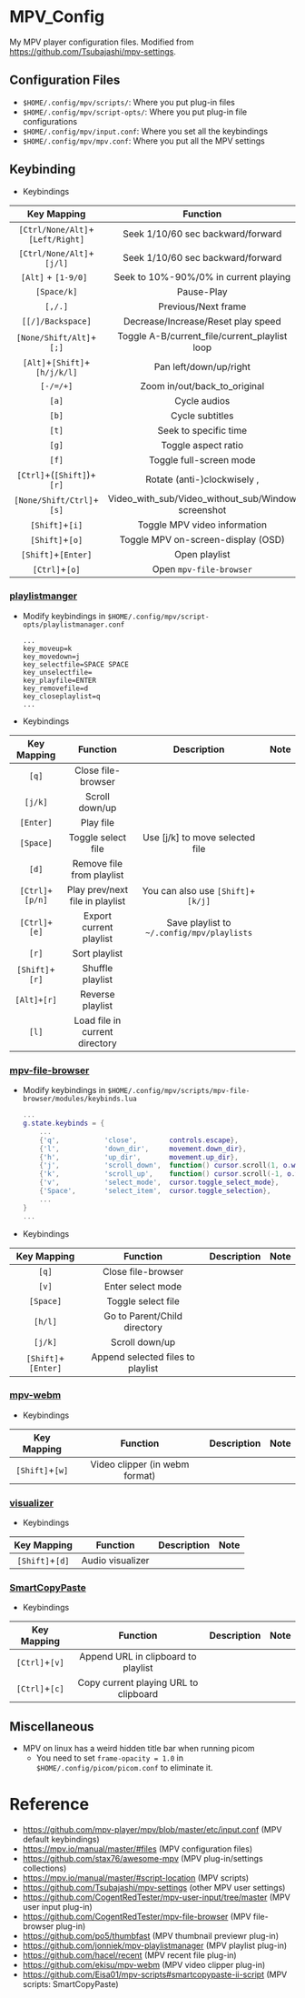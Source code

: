# MPV_Config
My MPV player configuration files.
Modified from https://github.com/Tsubajashi/mpv-settings.

## Configuration Files
- `$HOME/.config/mpv/scripts/`: Where you put plug-in files
- `$HOME/.config/mpv/script-opts/`: Where you put plug-in file configurations
- `$HOME/.config/mpv/input.conf`: Where you set all the keybindings
- `$HOME/.config/mpv/mpv.conf`: Where you put all the MPV settings

## Keybinding
- Keybindings

| Key Mapping                      | Function                                           | Description | Note |
| :------------------------------: | :------------------------------------------------: | :---------: | :--: |
| `[Ctrl/None/Alt]`+`[Left/Right]` | Seek 1/10/60 sec backward/forward                  |             |      |
| `[Ctrl/None/Alt]`+`[j/l]`        | Seek 1/10/60 sec backward/forward                  |             |      |
| `[Alt]` + `[1-9/0] `             | Seek to 10%-90%/0% in current playing              |             |      |
| `[Space/k]`                      | Pause-Play                                         |             |      |
| `[,/.]`                          | Previous/Next frame                                |             |      |
| `[[/]/Backspace]`                | Decrease/Increase/Reset play speed                 |             |      |
| `[None/Shift/Alt]`+`[;]`         | Toggle A-B/current_file/current_playlist loop      |             |      |
| `[Alt]`+`[Shift]`+`[h/j/k/l]`    | Pan left/down/up/right                             |             |      |
| `[-/=/+]`                        | Zoom in/out/back_to_original                       |             |      |
| `[a]`                            | Cycle audios                                       |             |      |
| `[b]`                            | Cycle subtitles                                    |             |      |
| `[t]`                            | Seek to specific time                              |             |      |
| `[g]`                            | Toggle aspect ratio                                |             |      |
| `[f]`                            | Toggle full-screen mode                            |             |      |
| `[Ctrl]`+(`[Shift]`)+`[r]`       | Rotate (anti-)clockwisely ,                        |             |      |
| `[None/Shift/Ctrl]`+`[s]`        | Video_with_sub/Video_without_sub/Window screenshot |             |      |
| `[Shift]`+`[i]`                  | Toggle MPV video information                       |             |      |
| `[Shift]`+`[o]`                  | Toggle MPV on-screen-display (OSD)                 |             |      |
| `[Shift]`+`[Enter]`              | Open playlist                                      |             |      |
| `[Ctrl]`+`[o]`                   | Open `mpv-file-browser`                            |             |      |

### [playlistmanger](https://github.com/jonniek/mpv-playlistmanager)
- Modify keybindings in `$HOME/.config/mpv/script-opts/playlistmanager.conf`
    ```
    ...
    key_moveup=k
    key_movedown=j
    key_selectfile=SPACE SPACE
    key_unselectfile=
    key_playfile=ENTER
    key_removefile=d
    key_closeplaylist=q
    ...
    ```
- Keybindings

| Key Mapping     | Function                        | Description                                | Note |
| :-------------: | :----------------------------:  | :----------------------------------------: | :--: |
| `[q]`           | Close file-browser              |                                            |      |
| `[j/k]`         | Scroll down/up                  |                                            |      |
| `[Enter]`       | Play file                       |                                            |      |
| `[Space]`       | Toggle select file              | Use [j/k] to move selected file            |      |
| `[d]`           | Remove file from playlist       |                                            |      |
| `[Ctrl]+[p/n]`  | Play prev/next file in playlist | You can also use `[Shift]`+`[k/j]`         |      |
| `[Ctrl]+[e]`    | Export current playlist         | Save playlist to `~/.config/mpv/playlists` |      |
| `[r]`           | Sort playlist                   |                                            |      |
| `[Shift]`+`[r]` | Shuffle playlist                |                                            |      |
| `[Alt]+[r]`     | Reverse playlist                |                                            |      |
| `[l]`           | Load file in current directory  |                                            |      |

### [mpv-file-browser](https://github.com/CogentRedTester/mpv-file-browser)
- Modify keybindings in `$HOME/.config/mpv/scripts/mpv-file-browser/modules/keybinds.lua`
    ```lua
    ...
    g.state.keybinds = {
        ...
        {'q',           'close',        controls.escape},
        {'l',           'down_dir',     movement.down_dir},
        {'h',           'up_dir',       movement.up_dir},
        {'j',           'scroll_down',  function() cursor.scroll(1, o.wrap) end,           {repeatable = true}},
        {'k',           'scroll_up',    function() cursor.scroll(-1, o.wrap) end,          {repeatable = true}},
        {'v',           'select_mode',  cursor.toggle_select_mode},
        {'Space',       'select_item',  cursor.toggle_selection},
        ...
    }
    ...
    ```
- Keybindings

| Key Mapping         | Function                          | Description | Note |
| :-----------------: | :-------------------------------: | :---------: | :--: |
| `[q]`               | Close file-browser                |             |      |
| `[v]`               | Enter select mode                 |             |      |
| `[Space]`           | Toggle select file                |             |      |
| `[h/l]`             | Go to Parent/Child directory      |             |      |
| `[j/k]`             | Scroll down/up                    |             |      |
| `[Shift]`+`[Enter]` | Append selected files to playlist |             |      |

### [mpv-webm](https://github.com/ekisu/mpv-webm)
- Keybindings

| Key Mapping         | Function                       | Description | Note |
| :-----------------: | :----------------------------: | :---------: | :--: |
| `[Shift]`+`[w]`     | Video clipper (in webm format) |             |      |

### [visualizer](https://github.com/mfcc64/mpv-scripts/blob/master/visualizer.lua)
- Keybindings

| Key Mapping         | Function         | Description | Note |
| :-----------------: | :--------------: | :---------: | :--: |
| `[Shift]`+`[d]`     | Audio visualizer |             |      |

### [SmartCopyPaste](https://github.com/Eisa01/mpv-scripts#smartcopypaste-ii-script)
- Keybindings

| Key Mapping    | Function                              | Description | Note |
| :------------: | :-----------------------------------: | :---------: | :--: |
| `[Ctrl]`+`[v]` | Append URL in clipboard to playlist   |             |      |
| `[Ctrl]`+`[c]` | Copy current playing URL to clipboard |             |      |

## Miscellaneous
- MPV on linux has a weird hidden title bar when running picom
    - You need to set `frame-opacity = 1.0` in `$HOME/.config/picom/picom.conf` to eliminate it.

# Reference
- https://github.com/mpv-player/mpv/blob/master/etc/input.conf (MPV default keybindings)
- https://mpv.io/manual/master/#files (MPV configuration files)
- https://github.com/stax76/awesome-mpv (MPV plug-in/settings collections)
- https://mpv.io/manual/master/#script-location (MPV scripts)
- https://github.com/Tsubajashi/mpv-settings (other MPV user settings)
- https://github.com/CogentRedTester/mpv-user-input/tree/master (MPV user input plug-in)
- https://github.com/CogentRedTester/mpv-file-browser (MPV file-browser plug-in)
- https://github.com/po5/thumbfast (MPV thumbnail previewr plug-in)
- https://github.com/jonniek/mpv-playlistmanager (MPV playlist plug-in)
- https://github.com/hacel/recent (MPV recent file plug-in)
- https://github.com/ekisu/mpv-webm (MPV video clipper plug-in)
- https://github.com/Eisa01/mpv-scripts#smartcopypaste-ii-script (MPV scripts: SmartCopyPaste)
